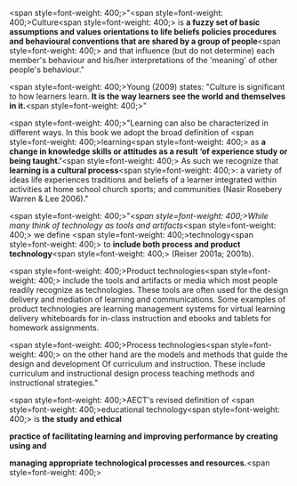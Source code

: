 <span style=font-weight: 400;>"</span><span style=font-weight: 400;>Culture</span><span style=font-weight: 400;> is </span>**a fuzzy set of basic assumptions and values orientations to life beliefs policies procedures and behavioural conventions that are shared by a group of people**<span style=font-weight: 400;> and that influence (but do not determine) each member's behaviour and his/her interpretations of the 'meaning' of other people's behaviour."</span>

<span style=font-weight: 400;>Young (2009) states: "Culture is significant to how learners learn. </span>**It is the way learners see the world and themselves in it.**<span style=font-weight: 400;>"</span>

<span style=font-weight: 400;>"Learning can also be characterized in different ways. In this book we adopt the broad definition of </span><span style=font-weight: 400;>learning</span><span style=font-weight: 400;> as </span>**a change in knowledge skills or attitudes as a result ‘of experience study or being taught.’**<span style=font-weight: 400;> As such we recognize that </span>**learning is a cultural process**<span style=font-weight: 400;>: a variety of ideas life experiences traditions and beliefs of a learner integrated within activities at home school church sports; and communities (Nasir Rosebery Warren &amp; Lee 2006)."</span>

<span style=font-weight: 400;>"</span><i><span style=font-weight: 400;>While many think of technology as tools and artifacts</span></i><span style=font-weight: 400;> we define </span><span style=font-weight: 400;>technology</span><span style=font-weight: 400;> to </span>**include both process and product technology**<span style=font-weight: 400;> (Reiser 2001a; 2001b).</span>

<span style=font-weight: 400;>Product technologies</span><span style=font-weight: 400;> include the tools and artifacts or media which most people readily recognize as technologies. These tools are often used for the design delivery and mediation of learning and communications. Some examples of product technologies are learning management systems for virtual learning delivery whiteboards for in-class instruction and ebooks and tablets for homework assignments.</span>

<span style=font-weight: 400;>Process technologies</span><span style=font-weight: 400;> on the other hand are the models and methods that guide the design and development Of curriculum and instruction. These include curriculum and instructional design process teaching methods and instructional strategies."</span>

<span style=font-weight: 400;>AECT's revised definition of </span><span style=font-weight: 400;>educational technology</span><span style=font-weight: 400;> is </span>**the study and ethical**</p>  <p>**practice of facilitating learning and improving performance by creating using and**</p>  <p>**managing appropriate technological processes and resources.**<span style=font-weight: 400;> </span>
